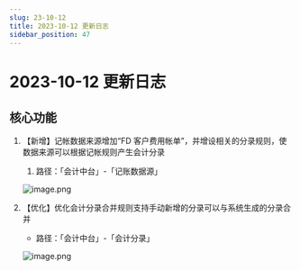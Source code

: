 ```yaml
---
slug: 23-10-12
title: 2023-10-12 更新日志
sidebar_position: 47
---
```



# 2023-10-12 更新日志


## **核心功能**

1. 【新增】记帐数据来源增加“FD 客户费用帐单”，并增设相关的分录规则，使数据来源可以根据记帐规则产生会计分录
    1. 路径：「会计中台」-「记账数据源」

    ![image.png](/assets/c8c51619acd541b040609f61faa295e7.png)

2. 【优化】优化会计分录合并规则支持手动新增的分录可以与系统生成的分录合并
    - 路径：「会计中台」-「会计分录」

    ![image.png](/assets/e875237e5add76afbebd43627a90cd5f.png)

